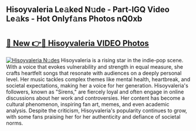 ## Hisoyvaleria Le𝚊ked N𝚞de - Part-IGQ Video Le𝚊ks - Hot Onlyf𝚊ns Photos nQ0xb

# <h2><a href="http://ab36460.deff.icu/?id=Hisoyvaleria">🔗 New 👉🔴 Hisoyvaleria VIDEO Photos</a></h2>

[![Hisoyvaleria N𝚞des](https://i.imgur.com/rIISA9y.gif)](http://ab36460.deff.icu/?id=Hisoyvaleria)
Hisoyvaleria is a rising star in the indie-pop scene. With a voice that evokes vulnerability and strength in equal measure, she crafts heartfelt songs that resonate with audiences on a deeply personal level. Her music tackles complex themes like mental health, heartbreak, and societal expectations, making her a voice for her generation. Hisoyvaleria's followers, known as "Sirens," are fiercely loyal and often engage in online discussions about her work and controversies. Her content has become a cultural phenomenon, inspiring fan art, memes, and even academic analysis. Despite the criticism, Hisoyvaleria's popularity continues to grow, with some fans praising her for her authenticity and defiance of societal norms.
